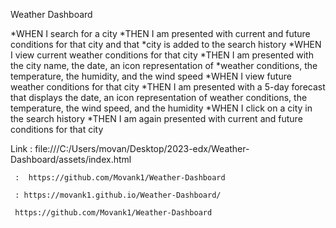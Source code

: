 Weather Dashboard


*WHEN I search for a city
*THEN I am presented with current and future conditions for that city and that *city is added to the search history
*WHEN I view current weather conditions for that city
*THEN I am presented with the city name, the date, an icon representation of *weather conditions, the temperature, the humidity, and the wind speed
*WHEN I view future weather conditions for that city
*THEN I am presented with a 5-day forecast that displays the date, an icon representation of weather conditions, the temperature, the wind speed, and the humidity
*WHEN I click on a city in the search history
*THEN I am again presented with current and future conditions for that city

Link : file:///C:/Users/movan/Desktop/2023-edx/Weather-Dashboard/assets/index.html

     :  https://github.com/Movank1/Weather-Dashboard

     : https://movank1.github.io/Weather-Dashboard/

     https://github.com/Movank1/Weather-Dashboard

